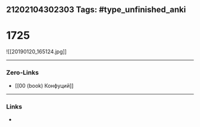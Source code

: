 21202104302303
Tags: #type_unfinished_anki
---
# 1725

![[20190120_165124.jpg]]

---
### Zero-Links
- [[00 (book) Конфуций]]
---
### Links
-